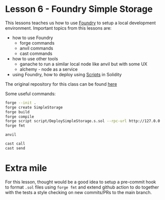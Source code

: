 # Lesson 6 - Foundry Simple Storage

This lessons teaches us how to use [Foundry](https://getfoundry.sh/) to setup a local development environment. Important topics from this lessons are:

- how to use Foundry
    - forge commands
    - anvil commands
    - cast commands
- how to use other tools
    - ganache to run a similar local node like anvil but with some UX
    - alchemy - node as a service
- using Foundry, how to deploy using [Scripts](./script/DeploySimpleStorage.s.sol) in Solidity

The original repository for this class can be found [here](https://github.com/Cyfrin/foundry-simple-storage-f23)


Some useful commands:

```bash
forge --init .
forge create SimpleStorage
forge build
forge compile
forge script script/DeploySimpleStorage.s.sol --rpc-url http://127.0.0.1:8545 --broadcast --private-key 0xac0974bec39a17e36ba4a6b4d238ff944bacb478cbed5efcae784d7bf4f2ff80 # anvil dummy key
forge fmt

anvil

cast call
cast send
```

# Extra mile

For this lesson, thought would be a good idea to setup a pre-commit hook to format `.sol` files using `forge fmt` and extend github action to do together with the tests a style checking on new commits/PRs to the main branch.
